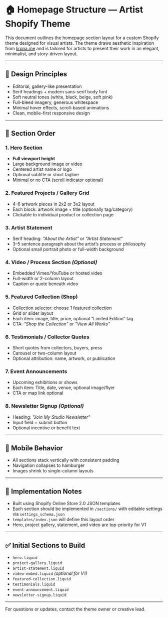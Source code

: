 # 🏠 Homepage Structure — Artist Shopify Theme

This document outlines the homepage section layout for a custom Shopify theme designed for visual artists. The theme draws aesthetic inspiration from [lirona.me](https://www.lirona.me) and is tailored for artists to present their work in an elegant, minimalist, and story-driven layout.

---

## 🎨 Design Principles

- Editorial, gallery-like presentation
- Serif headings + modern sans-serif body font
- Soft neutral tones (white, black, beige, soft pink)
- Full-bleed imagery, generous whitespace
- Minimal hover effects, scroll-based animations
- Clean, mobile-first responsive design

---

## 🧱 Section Order

### 1. Hero Section

- **Full viewport height**
- Large background image or video
- Centered artist name or logo
- Optional subtitle or short tagline
- Minimal or no CTA (scroll indicator optional)

### 2. Featured Projects / Gallery Grid

- 4–6 artwork pieces in 2x2 or 3x2 layout
- Each block: artwork image + title (optionally tag/category)
- Clickable to individual product or collection page

### 3. Artist Statement

- Serif heading: _"About the Artist"_ or _"Artist Statement"_
- 3–5 sentence paragraph about the artist’s process or philosophy
- Optional small portrait photo or full-width background

### 4. Video / Process Section _(Optional)_

- Embedded Vimeo/YouTube or hosted video
- Full-width or 2-column layout
- Caption or quote beneath video

### 5. Featured Collection (Shop)

- Collection selector: choose 1 featured collection
- Grid or slider layout
- Each item: image, title, price, optional “Limited Edition” tag
- CTA: _"Shop the Collection"_ or _"View All Works"_

### 6. Testimonials / Collector Quotes

- Short quotes from collectors, buyers, press
- Carousel or two-column layout
- Optional attribution: name, artwork, or publication

### 7. Event Announcements

- Upcoming exhibitions or shows
- Each item: Title, date, venue, optional image/flyer
- CTA or map link optional

### 8. Newsletter Signup _(Optional)_

- Heading: _"Join My Studio Newsletter"_
- Input field + submit button
- Optional incentive or benefit text

---

## 📱 Mobile Behavior

- All sections stack vertically with consistent padding
- Navigation collapses to hamburger
- Images shrink to single-column layouts

---

## 🔧 Implementation Notes

- Built using Shopify Online Store 2.0 JSON templates
- Each section should be implemented in `/sections/` with editable settings via `settings_schema.json`
- `templates/index.json` will define this layout order
- Hero, project gallery, statement, and video are top-priority for V1

---

## ✅ Initial Sections to Build

- `hero.liquid`
- `project-gallery.liquid`
- `artist-statement.liquid`
- `video-embed.liquid` _(optional for V1)_
- `featured-collection.liquid`
- `testimonials.liquid`
- `event-announcement.liquid`
- `newsletter-signup.liquid`

---

For questions or updates, contact the theme owner or creative lead.
